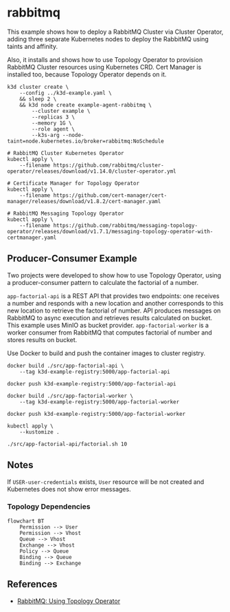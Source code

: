 # rabbitmq

This example shows how to deploy a RabbitMQ Cluster via Cluster Operator, adding
three separate Kubernetes nodes to deploy the RabbitMQ using taints and
affinity.

Also, it installs and shows how to use Topology Operator to provision RabbitMQ
Cluster resources using Kubernetes CRD. Cert Manager is installed too, because
Topology Operator depends on it.

```
k3d cluster create \
    --config ../k3d-example.yaml \
    && sleep 2 \
    && k3d node create example-agent-rabbitmq \
        --cluster example \
        --replicas 3 \
        --memory 1G \
        --role agent \
        --k3s-arg --node-taint=node.kubernetes.io/broker=rabbitmq:NoSchedule

# RabbitMQ Cluster Kubernetes Operator
kubectl apply \
    --filename https://github.com/rabbitmq/cluster-operator/releases/download/v1.14.0/cluster-operator.yml

# Certificate Manager for Topology Operator
kubectl apply \
    --filename https://github.com/cert-manager/cert-manager/releases/download/v1.8.2/cert-manager.yaml

# RabbitMQ Messaging Topology Operator
kubectl apply \
    --filename https://github.com/rabbitmq/messaging-topology-operator/releases/download/v1.7.1/messaging-topology-operator-with-certmanager.yaml
```

## Producer-Consumer Example

Two projects were developed to show how to use Topology Operator, using a
producer-consumer pattern to calculate the factorial of a number.

`app-factorial-api` is a REST API that provides two endpoints: one receives a
number and responds with a new location and another corresponds to this new
location to retrieve the factorial of number. API produces messages on RabbitMQ
to async execution and retrieves results calculated on bucket. This example uses
MinIO as bucket provider. `app-factorial-worker` is a worker consumer from
RabbitMQ that computes factorial of number and stores results on bucket.

Use Docker to build and push the container images to cluster registry.

```
docker build ./src/app-factorial-api \
    --tag k3d-example-registry:5000/app-factorial-api

docker push k3d-example-registry:5000/app-factorial-api

docker build ./src/app-factorial-worker \
    --tag k3d-example-registry:5000/app-factorial-worker

docker push k3d-example-registry:5000/app-factorial-worker
```

```
kubectl apply \
    --kustomize .
```

```
./src/app-factorial-api/factorial.sh 10
```

## Notes

If `USER-user-credentials` exists, `User` resource will be not created and
Kubernetes does not show error messages.

### Topology Dependencies

```mermaid
flowchart BT
    Permission --> User
    Permission --> Vhost
    Queue --> Vhost
    Exchange --> Vhost
    Policy --> Queue
    Binding --> Queue
    Binding --> Exchange
```

## References

* [RabbitMQ: Using Topology Operator](https://www.rabbitmq.com/kubernetes/operator/using-topology-operator.html)
